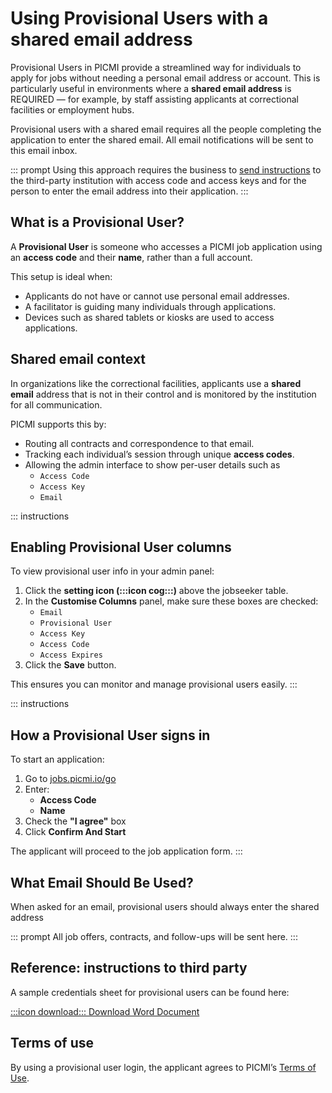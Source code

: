 # Using Provisional Users with a shared email address

Provisional Users in PICMI provide a streamlined way for individuals to apply for jobs without needing a personal email address or account. This is particularly useful in environments where a **shared email address** is REQUIRED — for example, by staff assisting applicants at correctional facilities or employment hubs.

Provisional users with a shared email requires all the people completing the application to enter the shared email. All email notifications will be sent to this email inbox.

::: prompt
Using this approach requires the business to [send instructions](#reference-instructions-to-third-patry) to the third-party institution with access code and access keys and for the person to enter the email address into their application. 
:::

## What is a Provisional User?

A **Provisional User** is someone who accesses a PICMI job application using an **access code** and their **name**, rather than a full account.

This setup is ideal when:

- Applicants do not have or cannot use personal email addresses.
- A facilitator is guiding many individuals through applications.
- Devices such as shared tablets or kiosks are used to access applications.


## Shared email context

In organizations like the correctional facilities, applicants use a **shared email** address that is not in their control and is monitored by the institution for all communication.

PICMI supports this by:

- Routing all contracts and correspondence to that email.
- Tracking each individual’s session through unique **access codes**.
- Allowing the admin interface to show per-user details such as 
  - `Access Code`
  - `Access Key` 
  - `Email`

::: instructions
## Enabling Provisional User columns

To view provisional user info in your admin panel:

1. Click the **setting icon (:::icon cog:::)** above the jobseeker table.
2. In the **Customise Columns** panel, make sure these boxes are checked:
    - `Email`
    - `Provisional User`
    - `Access Key`
    - `Access Code`
    - `Access Expires`
3. Click the **Save** button.

This ensures you can monitor and manage provisional users easily.
:::

::: instructions
## How a Provisional User signs in

To start an application:

1. Go to [jobs.picmi.io/go](http://jobs.picmi.io/go)
2. Enter:
    - **Access Code**
    - **Name**
3. Check the **"I agree"** box
4. Click **Confirm And Start**

The applicant will proceed to the job application form.
:::

## What Email Should Be Used?

When asked for an email, provisional users should always enter the shared address

::: prompt
All job offers, contracts, and follow-ups will be sent here.
:::

## Reference: instructions to third party

A sample credentials sheet for provisional users can be found here:

<a href="../../assets/Provisional%20User's%20credentials—Template.docx" download>:::icon download::: Download Word Document</a>

## Terms of use

By using a provisional user login, the applicant agrees to PICMI’s [Terms of Use](http://jobs.picmi.io/go).


